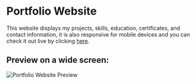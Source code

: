 # Portfolio Website

This website displays my projects, skills, education, certificates, and contact information, it is also responsive for mobile devices and you can check it out live by clicking [here](https://matcalixto.github.io/).

## Preview on a wide screen:
![Portfolio Website Preview](https://cdn.discordapp.com/attachments/953366989634699314/962435589922234388/unknown.png)
